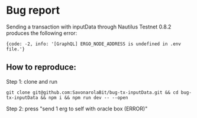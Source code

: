# Bug report

Sending a transaction with inputData through Nautilus Testnet
0.8.2 produces the following error: 

```
{code: -2, info: '[GraphQL] ERGO_NODE_ADDRESS is undefined in .env file.'}
```


## How to reproduce:

Step 1: clone and run
```
git clone git@github.com:SavonarolaBit/bug-tx-inputData.git && cd bug-tx-inputData && npm i && npm run dev -- --open
```

Step 2: press "send 1 erg to self with oracle box (ERROR)"